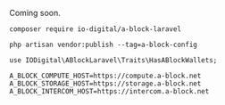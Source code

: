 Coming soon.

`composer require io-digital/a-block-laravel`

`php artisan vendor:publish --tag=a-block-config`

`use IODigital\ABlockLaravel\Traits\HasABlockWallets;`

```
A_BLOCK_COMPUTE_HOST=https://compute.a-block.net
A_BLOCK_STORAGE_HOST=https://storage.a-block.net
A_BLOCK_INTERCOM_HOST=https://intercom.a-block.net
```
